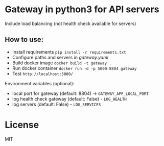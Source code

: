 Gateway in python3 for API servers
=======

Include load balancing (not health check available for servers)


How to use:
---------------

- Install requirements ```pip install -r requirements.txt```
- Configure paths and servers in *gateway.yaml*
- Build docker image ```docker build -t gateway .```
- Run docker container ```docker run -d -p 5000:8804 gateway```
- Test ```http://localhost:5000/```

Environment variables (optional):

- local port for gateway (default: 8804) -> ```GATEWAY_APP_LOCAL_PORT```
- log health check gateway (default: False) - ```LOG_HEALTH```
- log servers (default: False) - ```LOG_SERVICES```

License
=======
MIT